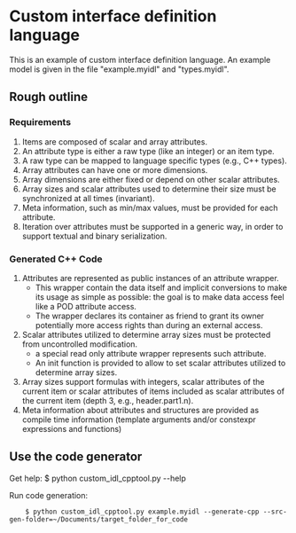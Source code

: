 # Custom interface definition language

This is an example of custom interface definition language.
An example model is given in the file "example.myidl" and "types.myidl".

## Rough outline

### Requirements

1. Items are composed of scalar and array attributes.
1. An attribute type is either a raw type (like an integer) or an item type.
1. A raw type can be mapped to language specific types (e.g., C++ types).
1. Array attributes can have one or more dimensions.
1. Array dimensions are either fixed or depend on other scalar attributes.
1. Array sizes and scalar attributes used to determine their size must be synchronized at all times (invariant).
1. Meta information, such as min/max values, must be provided for each attribute.
1. Iteration over attributes must be supported in a generic way, in order to support textual and binary serialization.


### Generated C++ Code

1. Attributes are represented as public instances of an attribute wrapper.
   * This wrapper contain the data itself and implicit conversions to make its usage as simple as possible: the goal is to make data access feel like a POD attribute access.
   * The wrapper declares its container as friend to grant its owner potentially more access rights than during an external access.
1. Scalar attributes utilized to determine array sizes must be protected from uncontrolled modification.
   * a special read only attribute wrapper represents such attribute.
   * An init function is provided to allow to set scalar attributes utilized to determine array sizes.
1. Array sizes support formulas with integers, scalar attributes of the current item or scalar attributes of items included as scalar attributes of the current item (depth 3, e.g., header.part1.n).
1. Meta information about attributes and structures are provided as compile time information (template arguments and/or constexpr expressions and functions)



## Use the code generator

Get help:
        $ python custom_idl_cpptool.py --help


Run code generation:

        $ python custom_idl_cpptool.py example.myidl --generate-cpp --src-gen-folder=~/Documents/target_folder_for_code

